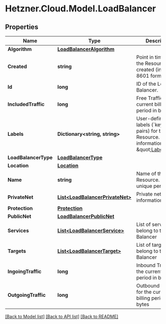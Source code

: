 # Hetzner.Cloud.Model.LoadBalancer

## Properties

Name | Type | Description | Notes
------------ | ------------- | ------------- | -------------
**Algorithm** | [**LoadBalancerAlgorithm**](LoadBalancerAlgorithm.md) |  | 
**Created** | **string** | Point in time when the Resource was created (in ISO-8601 format). | 
**Id** | **long** | ID of the Load Balancer. | 
**IncludedTraffic** | **long** | Free Traffic for the current billing period in bytes | 
**Labels** | **Dictionary&lt;string, string&gt;** | User-defined labels (&#x60;key/value&#x60; pairs) for the Resource. For more information, see \&quot;[Labels](#labels)\&quot;.  | 
**LoadBalancerType** | [**LoadBalancerType**](LoadBalancerType.md) |  | 
**Location** | [**Location**](Location.md) |  | 
**Name** | **string** | Name of the Resource. Must be unique per Project. | 
**PrivateNet** | [**List&lt;LoadBalancerPrivateNet&gt;**](LoadBalancerPrivateNet.md) | Private networks information | 
**Protection** | [**Protection**](Protection.md) |  | 
**PublicNet** | [**LoadBalancerPublicNet**](LoadBalancerPublicNet.md) |  | 
**Services** | [**List&lt;LoadBalancerService&gt;**](LoadBalancerService.md) | List of services that belong to this Load Balancer | 
**Targets** | [**List&lt;LoadBalancerTarget&gt;**](LoadBalancerTarget.md) | List of targets that belong to this Load Balancer | 
**IngoingTraffic** | **long** | Inbound Traffic for the current billing period in bytes | 
**OutgoingTraffic** | **long** | Outbound Traffic for the current billing period in bytes | 

[[Back to Model list]](../../README.md#documentation-for-models) [[Back to API list]](../../README.md#documentation-for-api-endpoints) [[Back to README]](../../README.md)


